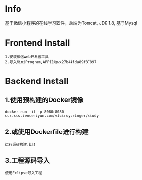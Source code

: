 ﻿# Info
基于微信小程序的在线学习软件，后端为Tomcat, JDK 1.8, 基于Mysql <br>
# Frontend Install 
 `1.安装微信web开发者工具 `<br>
  `2.导入MiniProgram,APPID为wx27b44fda89f37897 `<br>
# Backend Install 
## 1.使用预构建的Docker镜像<br>
 `docker run -it -p 8080:8080  ccr.ccs.tencentyun.com/victroybringer/study`<br>
## 2.或使用Dockerfile进行构建<br>
 `运行源码构建.bat`<br>
## 3.工程源码导入<br>
 `使用Eclipse导入工程 `<br>












